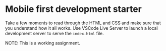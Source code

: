 # Mobile first development starter

Take a few moments to read through the HTML and CSS and make sure that you understand how it all works. Use VSCode Live Server to launch a local development server to serve the `index.html` file.

NOTE: This is a working assignment. 
